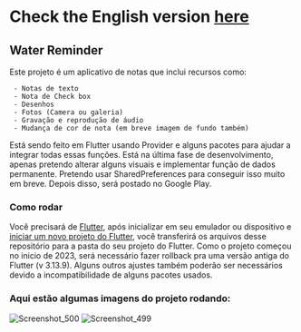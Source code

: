 # Check the English version <a href="README.md">here</a>

## Water Reminder

Este projeto é um aplicativo de notas que inclui recursos como:

     - Notas de texto
     - Nota de Check box
     - Desenhos
     - Fotos (Camera ou galeria)
     - Gravação e reprodução de áudio
     - Mudança de cor de nota (em breve imagem de fundo também)
     
Está sendo feito em Flutter usando Provider e alguns pacotes para ajudar a integrar todas essas funções. Está na última fase de desenvolvimento, apenas pretendo alterar alguns visuais e implementar função de dados permanente. Pretendo usar SharedPreferences para conseguir isso muito em breve.
Depois disso, será postado no Google Play.

### Como rodar

Você precisará de <a href="https://docs.flutter.dev/get-started/install">Flutter</a>, após inicializar em seu emulador ou dispositivo e 
<a href="https://docs .flutter.dev/get-started/codelab">iniciar um novo projeto do Flutter</a>, você transferirá os arquivos desse repositório
para a pasta do seu projeto do Flutter. Como o projeto começou no inicio de 2023, será necessário fazer rollback pra uma versão antiga do Flutter (v 3.13.9).
Alguns outros ajustes também poderão ser necessários devido a incompatibilidade de alguns pacotes usados.

### Aqui estão algumas imagens do projeto rodando:

![Screenshot_500](https://github.com/RuanEmanuell/studentnotes/assets/113607857/01ef4d9b-d89a-4b02-b925-911ee1990e83)
![Screenshot_499](https://github.com/RuanEmanuell/studentnotes/assets/113607857/57865d45-3d56-40e7-a6e8-2b2e6d90d0b4)
